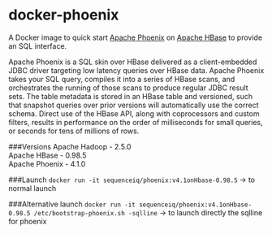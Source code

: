 docker-phoenix
==============

A Docker image to quick start [Apache Phoenix](http://phoenix.apache.org/) on [Apache HBase](https://hbase.apache.org/)
to provide an SQL interface.

Apache Phoenix is a SQL skin over HBase delivered as a client-embedded JDBC driver targeting low latency queries over HBase data. Apache Phoenix takes your SQL query, compiles it into a series of HBase scans, and orchestrates the running of those scans to produce regular JDBC result sets. The table metadata is stored in an HBase table and versioned, such that snapshot queries over prior versions will automatically use the correct schema. Direct use of the HBase API, along with coprocessors and custom filters, results in performance on the order of milliseconds for small queries, or seconds for tens of millions of rows.

###Versions
Apache Hadoop - 2.5.0  
Apache HBase - 0.98.5  
Apache Phoenix - 4.1.0

###Launch
`docker run -it sequenceiq/phoenix:v4.1onHbase-0.98.5` -> to normal launch

###Alternative launch
`docker run -it sequenceiq/phoenix:v4.1onHbase-0.98.5 /etc/bootstrap-phoenix.sh -sqlline` -> to launch directly the sqlline for phoenix

